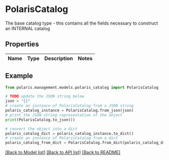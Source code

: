 # PolarisCatalog

The base catalog type - this contains all the fields necessary to construct an INTERNAL catalog

## Properties

Name | Type | Description | Notes
------------ | ------------- | ------------- | -------------

## Example

```python
from polaris.management.models.polaris_catalog import PolarisCatalog

# TODO update the JSON string below
json = "{}"
# create an instance of PolarisCatalog from a JSON string
polaris_catalog_instance = PolarisCatalog.from_json(json)
# print the JSON string representation of the object
print(PolarisCatalog.to_json())

# convert the object into a dict
polaris_catalog_dict = polaris_catalog_instance.to_dict()
# create an instance of PolarisCatalog from a dict
polaris_catalog_from_dict = PolarisCatalog.from_dict(polaris_catalog_dict)
```
[[Back to Model list]](../README.md#documentation-for-models) [[Back to API list]](../README.md#documentation-for-api-endpoints) [[Back to README]](../README.md)



